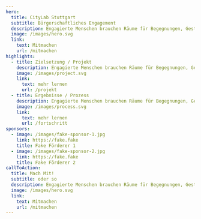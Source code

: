 ```yaml
---
hero:
  title: CityLab Stuttgart
  subtitle: Bürgerschaftliches Engagement
  description: Engagierte Menschen brauchen Räume für Begegnungen, Gestaltung, für Inspiration, Kooperation und Vernetzung – analog und digital. Dann können sie die Welt bewegen und für einen funktionierenden gesellschaftlichen Zusammenhalt sorgen.
  image: /images/hero.svg
  link:
    text: Mitmachen
    url: /mitmachen
highlights:
  - title: Zielsetzung / Projekt
    description: Engagierte Menschen brauchen Räume für Begegnungen, Gestaltung, für Inspiration, Kooperation und Vernetzung – analog und digital. Dann können sie die Welt bewegen und für einen funktionierenden gesellschaftlichen Zusammenhalt sorgen.
    image: /images/project.svg
    link:
      text: mehr lernen
      url: /projekt
  - title: Ergebnisse / Prozess
    description: Engagierte Menschen brauchen Räume für Begegnungen, Gestaltung, für Inspiration, Kooperation und Vernetzung – analog und digital. Dann können sie die Welt bewegen und für einen funktionierenden gesellschaftlichen Zusammenhalt sorgen.
    image: /images/process.svg
    link:
      text: mehr lernen
      url: /fortschritt
sponsors:
  - image: /images/fake-sponsor-1.jpg
    link: https://fake.fake
    title: Fake Förderer 1
  - image: /images/fake-sponsor-2.jpg
    link: https://fake.fake
    title: Fake Förderer 2
callToAction:
  title: Mach Mit!
  subtitle: oder so
  description: Engagierte Menschen brauchen Räume für Begegnungen, Gestaltung, für Inspiration, Kooperation und Vernetzung – analog und digital. Dann können sie die Welt bewegen und für einen funktionierenden gesellschaftlichen Zusammenhalt sorgen.
  image: /images/hero.svg
  link:
    text: Mitmachen
    url: /mitmachen
---
```

<LandingPage/>
